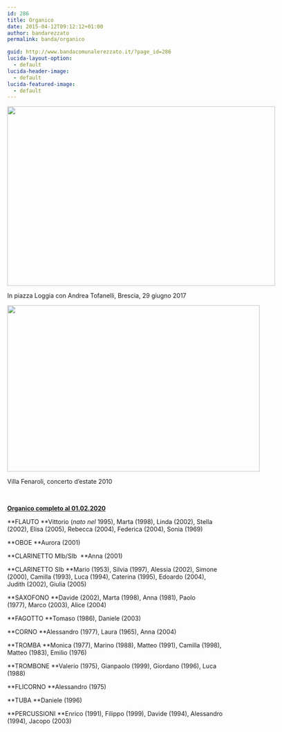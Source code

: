 ```yaml
---
id: 286
title: Organico
date: 2015-04-12T09:12:12+01:00
author: bandarezzato
permalink: banda/organico

guid: http://www.bandacomunalerezzato.it/?page_id=286
lucida-layout-option:
  - default
lucida-header-image:
  - default
lucida-featured-image:
  - default
---
```

<div id="attachment_807" style="width: 630px" class="wp-caption aligncenter">
  <a href="https://i0.wp.com/www.bandacomunalerezzato.it/wp-content/uploads/2015/04/organico2-1.jpg"><img aria-describedby="caption-attachment-807" loading="lazy" class="wp-image-807 size-large" src="https://i0.wp.com/www.bandacomunalerezzato.it/wp-content/uploads/2015/04/organico2-1.jpg?resize=620%2C414" alt="" width="620" height="414" srcset="https://i0.wp.com/www.bandacomunalerezzato.it/wp-content/uploads/2015/04/organico2-1.jpg?resize=1024%2C683 1024w, https://i0.wp.com/www.bandacomunalerezzato.it/wp-content/uploads/2015/04/organico2-1.jpg?resize=300%2C200 300w, https://i0.wp.com/www.bandacomunalerezzato.it/wp-content/uploads/2015/04/organico2-1.jpg?resize=768%2C512 768w, https://i0.wp.com/www.bandacomunalerezzato.it/wp-content/uploads/2015/04/organico2-1.jpg?resize=216%2C144 216w, https://i0.wp.com/www.bandacomunalerezzato.it/wp-content/uploads/2015/04/organico2-1.jpg?resize=272%2C182 272w, https://i0.wp.com/www.bandacomunalerezzato.it/wp-content/uploads/2015/04/organico2-1.jpg?w=1920 1920w, https://i0.wp.com/www.bandacomunalerezzato.it/wp-content/uploads/2015/04/organico2-1.jpg?w=1240 1240w, https://i0.wp.com/www.bandacomunalerezzato.it/wp-content/uploads/2015/04/organico2-1.jpg?w=1860 1860w" sizes="(max-width: 620px) 100vw, 620px" data-recalc-dims="1" /></a>
  
  <p id="caption-attachment-807" class="wp-caption-text">
    In piazza Loggia con Andrea Tofanelli, Brescia, 29 giugno 2017
  </p>
</div>

<div id="attachment_833" style="width: 594px" class="wp-caption aligncenter">
  <a href="https://i1.wp.com/www.bandacomunalerezzato.it/wp-content/uploads/2015/04/organico-1.jpg"><img aria-describedby="caption-attachment-833" loading="lazy" class="wp-image-833 size-full" src="https://i1.wp.com/www.bandacomunalerezzato.it/wp-content/uploads/2015/04/organico-1.jpg?resize=584%2C384" alt="" width="584" height="384" srcset="https://i1.wp.com/www.bandacomunalerezzato.it/wp-content/uploads/2015/04/organico-1.jpg?w=584 584w, https://i1.wp.com/www.bandacomunalerezzato.it/wp-content/uploads/2015/04/organico-1.jpg?resize=300%2C197 300w, https://i1.wp.com/www.bandacomunalerezzato.it/wp-content/uploads/2015/04/organico-1.jpg?resize=216%2C142 216w" sizes="(max-width: 584px) 100vw, 584px" data-recalc-dims="1" /></a>
  
  <p id="caption-attachment-833" class="wp-caption-text">
    Villa Fenaroli, concerto d&#8217;estate 2010
  </p>
</div>

&nbsp;

<span style="text-decoration: underline;"><strong>Organico completo al 01.02.2020</strong></span>

**FLAUTO&nbsp;**Vittorio (_nato nel_ 1995),&nbsp;Marta (1998), Linda (2002), Stella (2002), Elisa (2005), Rebecca (2004), Federica (2004), Sonia (1969)

**OBOE&nbsp;**Aurora (2001)

**CLARINETTO MIb/SIb &nbsp;**Anna (2001)

**CLARINETTO SIb&nbsp;**Mario (1953), Silvia (1997),&nbsp;Alessia (2002),&nbsp;Simone (2000),&nbsp;Camilla (1993),&nbsp;Luca (1994),&nbsp;Caterina (1995), Edoardo (2004), Judith (2002), Giulia (2005)

**SAXOFONO&nbsp;**Davide (2002),&nbsp;Marta (1998),&nbsp;Anna (1981),&nbsp;Paolo (1977),&nbsp;Marco (2003), Alice (2004)

**FAGOTTO&nbsp;**Tomaso (1986), Daniele (2003)

**CORNO&nbsp;**Alessandro (1977),&nbsp;Laura (1965), Anna (2004)

**TROMBA&nbsp;**Monica (1977),&nbsp;Marino (1988),&nbsp;Matteo (1991),&nbsp;Camilla (1998), Matteo (1983), Emilio (1976)

**TROMBONE&nbsp;**Valerio (1975),&nbsp;Gianpaolo (1999),&nbsp;Giordano (1996), Luca (1988)

**FLICORNO&nbsp;**Alessandro (1975)

**TUBA&nbsp;**Daniele (1996)

**PERCUSSIONI&nbsp;**Enrico (1991),&nbsp;Filippo (1999),&nbsp;Davide (1994),&nbsp;Alessandro (1994),&nbsp;Jacopo (2003)